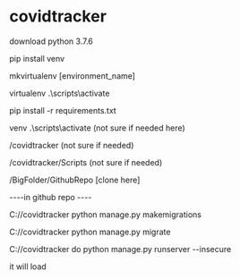 # covidtracker


download python 3.7.6

pip install venv

mkvirtualenv [environment_name]

virtualenv .\scripts\activate

pip install -r requirements.txt

venv .\scripts\activate (not sure if needed here)

/covidtracker (not sure if needed)

/covidtracker/Scripts (not sure if needed)

/BigFolder/GithubRepo [clone here]

----in github repo ----

C://covidtracker python manage.py makemigrations

C://covidtracker python manage.py migrate

C://covidtracker do python manage.py runserver --insecure

it will load
